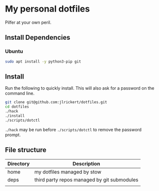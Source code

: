 # My personal dotfiles

Pilfer at your own peril.

## Install Dependencies

### Ubuntu

```bash
sudo apt install -y python3-pip git
```

## Install

Run the following to quickly install. This will also ask for a password on the command line.

```bash
git clone git@github.com:jlrickert/dotfiles.git
cd dotfiles
./hack
./install
./scripts/dotctl
```

`./hack` may be run before `./scripts/dotctl` to remove the password prompt.

## File structure

| Directory | Description                                 |
| --------- | ------------------------------------------- |
| home      | my dotfiles managed by stow                 |
| deps      | third party repos managed by git submodules |
|           |                                             |
